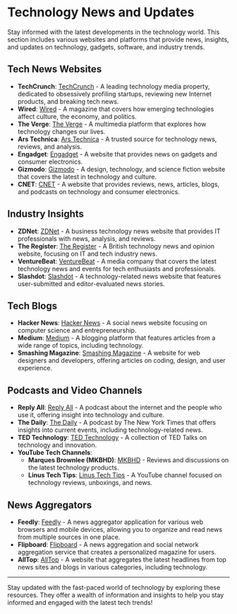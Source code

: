 # Technology News and Updates

Stay informed with the latest developments in the technology world. This section includes various websites and platforms that provide news, insights, and updates on technology, gadgets, software, and industry trends.

## Tech News Websites
- **TechCrunch**: [TechCrunch](https://techcrunch.com/) - A leading technology media property, dedicated to obsessively profiling startups, reviewing new Internet products, and breaking tech news.
- **Wired**: [Wired](https://www.wired.com/) - A magazine that covers how emerging technologies affect culture, the economy, and politics.
- **The Verge**: [The Verge](https://www.theverge.com/) - A multimedia platform that explores how technology changes our lives.
- **Ars Technica**: [Ars Technica](https://arstechnica.com/) - A trusted source for technology news, reviews, and analysis.
- **Engadget**: [Engadget](https://www.engadget.com/) - A website that provides news on gadgets and consumer electronics.
- **Gizmodo**: [Gizmodo](https://gizmodo.com/) - A design, technology, and science fiction website that covers the latest in technology and culture.
- **CNET**: [CNET](https://www.cnet.com/) - A website that provides reviews, news, articles, blogs, and podcasts on technology and consumer electronics.

## Industry Insights
- **ZDNet**: [ZDNet](https://www.zdnet.com/) - A business technology news website that provides IT professionals with news, analysis, and reviews.
- **The Register**: [The Register](https://www.theregister.com/) - A British technology news and opinion website, focusing on IT and tech industry news.
- **VentureBeat**: [VentureBeat](https://venturebeat.com/) - A media company that covers the latest technology news and events for tech enthusiasts and professionals.
- **Slashdot**: [Slashdot](https://slashdot.org/) - A technology-related news website that features user-submitted and editor-evaluated news stories.

## Tech Blogs
- **Hacker News**: [Hacker News](https://news.ycombinator.com/) - A social news website focusing on computer science and entrepreneurship.
- **Medium**: [Medium](https://medium.com/) - A blogging platform that features articles from a wide range of topics, including technology.
- **Smashing Magazine**: [Smashing Magazine](https://www.smashingmagazine.com/) - A website for web designers and developers, offering articles on coding, design, and user experience.

## Podcasts and Video Channels
- **Reply All**: [Reply All](https://gimletmedia.com/shows/reply-all) - A podcast about the internet and the people who use it, offering insight into technology and culture.
- **The Daily**: [The Daily](https://www.nytimes.com/column/the-daily) - A podcast by The New York Times that offers insights into current events, including technology-related news.
- **TED Technology**: [TED Technology](https://www.ted.com/topics/technology) - A collection of TED Talks on technology and innovation.
- **YouTube Tech Channels**:
  - **Marques Brownlee (MKBHD)**: [MKBHD](https://www.youtube.com/user/marquesbrownlee) - Reviews and discussions on the latest technology products.
  - **Linus Tech Tips**: [Linus Tech Tips](https://www.youtube.com/user/LinusTechTips) - A YouTube channel focused on technology reviews, unboxings, and news.

## News Aggregators
- **Feedly**: [Feedly](https://feedly.com/) - A news aggregator application for various web browsers and mobile devices, allowing you to organize and read news from multiple sources in one place.
- **Flipboard**: [Flipboard](https://flipboard.com/) - A news aggregation and social network aggregation service that creates a personalized magazine for users.
- **AllTop**: [AllTop](https://alltop.com/) - A website that aggregates the latest headlines from top news sites and blogs in various categories, including technology.

---

Stay updated with the fast-paced world of technology by exploring these resources. They offer a wealth of information and insights to help you stay informed and engaged with the latest tech trends!

